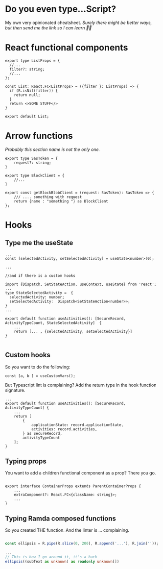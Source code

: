 # Do you even type...Script?

My own very opinionated cheatsheet. _Surely there might be better ways, but then send me the link so I can learn 🤷‍♂️_


# React functional components

```tsx
export type ListProps = {
  //...
  filter?: string;
  //...
};

const List: React.FC<ListProps> = ({filter }: ListProps) => {
  if (R.isNil(filter)) {
    return null;
  }
  return <>SOME STUFF</>
}

export default List;

```

# Arrow functions 

_Probably this section name is not the only one._

```tsx
export type SasToken = {
    request?: string;
}

export type BlockClient = {
    //...
}

export const getBlockBlobClient = (request: SasToken): SasToken => {
    /// .... something with request
    return {name : "something "} as BlockClient
};

```

# Hooks 

## Type me the useState 

```tsx
... 
const [selectedActivity, setSelectedActivity] = useState<number>(0);

...

//and if there is a custom hooks

import {Dispatch, SetStateAction, useContext, useState} from 'react';
...
type StateSelectedActivity =  {
  selectedActivity: number;
  setSelectedActivity:  Dispatch<SetStateAction<number>>;
}
...

export default function useActivities(): [SecureRecord, ActivityTypeCount, StateSelectedActivity]  {
    ...
    return [... , {selectedActivity, setSelectedActivity}]
}


```

## Custom hooks

So you want to do the following:

```tsx
const [a, b ] = useCustomVars();
```

But Typescript lint is complaining? 
Add the return type in the hook function signature.

```tsx
...
export default function useActivities(): [SecureRecord, ActivityTypeCount] {
    ...
    return [
        {
            applicationState: record.applicationState,
            activities: record.activities,
        } as SecureRecord,
        activityTypeCount
    ];
}

```

## Typing props
You want to add a children functional component as a prop? There you go.

```

export interface ContainerProps extends ParentContainerProps {
    ...
    extraComponent?: React.FC<{className: string}>;
    ...
}

```



## Typing Ramda composed functions

So you created THE function. And the linter is ... complaining.
```ts

const ellipsis = R.pipe(R.slice(0, 200), R.append('...'), R.join(''));

...
// This is how I go around it, it's a hack
ellipsis((subText as unknown) as readonly unknown[])
``` 